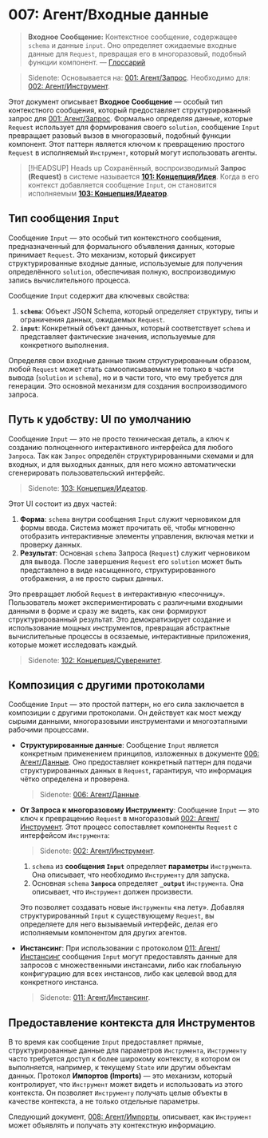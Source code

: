 # 007: Агент/Входные данные

> **Входное Сообщение:** Контекстное сообщение, содержащее `schema` и данные `input`. Оно определяет ожидаемые входные данные для `Request`, превращая его в многоразовый, подобный функции компонент. — [Глоссарий](./000_glossary.md)

> Sidenote: Основывается на: [001: Агент/Запрос](./001_agent_request.md). Необходимо для: [002: Агент/Инструмент](./002_agent_tool.md).

Этот документ описывает **Входное Сообщение** — особый тип контекстного сообщения, который предоставляет структурированный запрос для [001: Агент/Запрос](./001_agent_request.md). Формально определяя данные, которые `Request` использует для формирования своего `solution`, сообщение `Input` превращает разовый вызов в многоразовый, подобный функции компонент. Этот паттерн является ключом к превращению простого `Request` в исполняемый `Инструмент`, который могут использовать агенты.

> [!HEADSUP] Heads up
> Сохранённый, воспроизводимый **Запрос (Request)** в системе называется **[101: Концепция/Идея](./101_concept_idea.md)**. Когда в его контекст добавляется сообщение `Input`, он становится исполняемым **[103: Концепция/Идеатор](./103_concept_ideator.md)**.

## Тип сообщения `Input`

Сообщение `Input` — это особый тип контекстного сообщения, предназначенный для формального объявления данных, которые принимает `Request`. Это механизм, который фиксирует структурированные входные данные, используемые для получения определённого `solution`, обеспечивая полную, воспроизводимую запись вычислительного процесса.

Сообщение `Input` содержит два ключевых свойства:

1.  **`schema`**: Объект JSON Schema, который определяет структуру, типы и ограничения данных, ожидаемых `Request`.
2.  **`input`**: Конкретный объект данных, который соответствует `schema` и представляет фактические значения, используемые для конкретного выполнения.

Определяя свои входные данные таким структурированным образом, любой `Request` может стать самоописываемым не только в части вывода (`solution` и `schema`), но и в части того, что ему требуется для генерации. Это основной механизм для создания воспроизводимого запроса.

## Путь к удобству: UI по умолчанию

Сообщение `Input` — это не просто техническая деталь, а ключ к созданию полноценного интерактивного интерфейса для любого `Запроса`. Так как `Запрос` определён структурированными схемами и для входных, и для выходных данных, для него можно автоматически сгенерировать пользовательский интерфейс.

> Sidenote: [103: Концепция/Идеатор](./103_concept_ideator.md).

Этот UI состоит из двух частей:

1.  **Форма**: `schema` внутри сообщения `Input` служит черновиком для формы ввода. Система может прочитать её, чтобы мгновенно отобразить интерактивные элементы управления, включая метки и проверку данных.
2.  **Результат**: Основная `schema` Запроса (`Request`) служит черновиком для вывода. После завершения `Request` его `solution` может быть представлено в виде насыщенного, структурированного отображения, а не просто сырых данных.

Это превращает любой `Request` в интерактивную «песочницу». Пользователь может экспериментировать с различными входными данными в форме и сразу же видеть, как они формируют структурированный результат. Это демократизирует создание и использование мощных инструментов, превращая абстрактные вычислительные процессы в осязаемые, интерактивные приложения, которые может исследовать каждый.

> Sidenote: [102: Концепция/Суверенитет](./102_concept_sovereignty.md).

## Композиция с другими протоколами

Сообщение `Input` — это простой паттерн, но его сила заключается в композиции с другими протоколами. Он действует как мост между сырыми данными, многоразовыми инструментами и многоэтапными рабочими процессами.

- **Структурированные данные**: Сообщение `Input` является конкретным применением принципов, изложенных в документе [006: Агент/Данные](./006_agent_data.md). Оно предоставляет конкретный паттерн для подачи структурированных данных в `Request`, гарантируя, что информация чётко определена и проверена.

  > Sidenote: [006: Агент/Данные](./006_agent_data.md).

- **От Запроса к многоразовому Инструменту**: Сообщение `Input` — это ключ к превращению `Request` в многоразовый [002: Агент/Инструмент](./002_agent_tool.md). Этот процесс сопоставляет компоненты `Request` с интерфейсом `Инструмента`:

  > Sidenote: [002: Агент/Инструмент](./002_agent_tool.md).
  1. `schema` из **сообщения `Input`** определяет **параметры** `Инструмента`. Она описывает, что необходимо `Инструменту` для запуска.
  2. Основная `schema` **`Запроса`** определяет **`_output`** `Инструмента`. Она описывает, что `Инструмент` должен произвести.

  Это позволяет создавать новые `Инструменты` «на лету». Добавляя структурированный `Input` к существующему `Request`, вы определяете для него вызываемый интерфейс, делая его исполняемым компонентом для других агентов.

- **Инстансинг**: При использовании с протоколом [011: Агент/Инстансинг](./011_agent_instancing.md) сообщения `Input` могут предоставлять данные для запросов с множественными инстансами, либо как глобальную конфигурацию для всех инстансов, либо как целевой ввод для конкретного инстанса.
  > Sidenote: [011: Агент/Инстансинг](./011_agent_instancing.md).

## Предоставление контекста для Инструментов

В то время как сообщение `Input` предоставляет прямые, структурированные данные для параметров `Инструмента`, `Инструменту` часто требуется доступ к более широкому контексту, в котором он выполняется, например, к текущему `State` или другим объектам данных. Протокол **Импортов (Imports)** — это механизм, который контролирует, что `Инструмент` может видеть и использовать из этого контекста. Он позволяет `Инструменту` получать целые объекты в качестве контекста, а не только отдельные параметры.

Следующий документ, [008: Агент/Импорты](./008_agent_imports.md), описывает, как `Инструмент` может объявлять и получать эту контекстную информацию.
